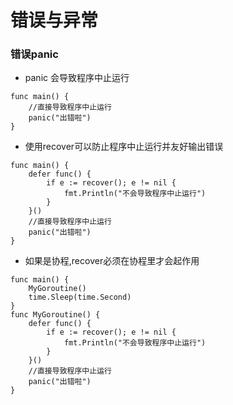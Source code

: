 # 错误与异常

### 错误panic
- panic 会导致程序中止运行
```
func main() {
	//直接导致程序中止运行
	panic("出错啦")
}
```
- 使用recover可以防止程序中止运行并友好输出错误
```
func main() {
	defer func() {
		if e := recover(); e != nil {
			fmt.Println("不会导致程序中止运行")
		}
	}()
	//直接导致程序中止运行
	panic("出错啦")
}
```
- 如果是协程,recover必须在协程里才会起作用

```
func main() {
	MyGoroutine()
	time.Sleep(time.Second)
}
func MyGoroutine() {
	defer func() {
		if e := recover(); e != nil {
			fmt.Println("不会导致程序中止运行")
		}
	}()
	//直接导致程序中止运行
	panic("出错啦")
}

```